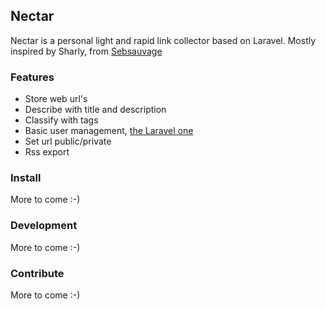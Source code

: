 ## Nectar

Nectar is a personal light and rapid link collector based on Laravel.
Mostly inspired by Sharly, from [Sebsauvage](http://sebsauvage.net/)

### Features
- Store web url's
- Describe with title and description
- Classify with tags
- Basic user management, [the Laravel one](http://laravel.com/docs/master/authentication)
- Set url public/private
- Rss export

### Install
More to come :-)

### Development
More to come :-)

### Contribute
More to come :-)
